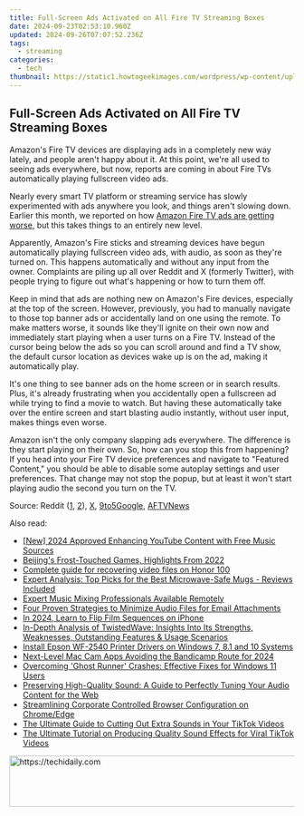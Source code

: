 ```yaml
---
title: Full-Screen Ads Activated on All Fire TV Streaming Boxes
date: 2024-09-23T02:53:10.960Z
updated: 2024-09-26T07:07:52.236Z
tags:
  - streaming
categories:
  - tech
thumbnail: https://static1.howtogeekimages.com/wordpress/wp-content/uploads/2021/12/52567967990_7e6cf57862_o.jpg
---
```


## Full-Screen Ads Activated on All Fire TV Streaming Boxes

Amazon's Fire TV devices are displaying ads in a completely new way lately, and people aren't happy about it. At this point, we're all used to seeing ads everywhere, but now, reports are coming in about Fire TVs automatically playing fullscreen video ads.

 Nearly every smart TV platform or streaming service has slowly experimented with ads anywhere you look, and things aren't slowing down. Earlier this month, we reported on how [Amazon Fire TV ads are getting worse](https://video-ai-editor.techidaily.com/updated-in-2024-free-video-editing-for-gamers-the-best-options/), but this takes things to an entirely new level.

 Apparently, Amazon's Fire sticks and streaming devices have begun automatically playing fullscreen video ads, with audio, as soon as they're turned on. This happens automatically and without any input from the owner. Complaints are piling up all over Reddit and X (formerly Twitter), with people trying to figure out what's happening or how to turn them off.

 Keep in mind that ads are nothing new on Amazon's Fire devices, especially at the top of the screen. However, previously, you had to manually navigate to those top banner ads or accidentally land on one using the remote. To make matters worse, it sounds like they'll ignite on their own now and immediately start playing when a user turns on a Fire TV. Instead of the cursor being below the ads so you can scroll around and find a TV show, the default cursor location as devices wake up is on the ad, making it automatically play.

 It's one thing to see banner ads on the home screen or in search results. Plus, it's already frustrating when you accidentally open a fullscreen ad while trying to find a movie to watch. But having these automatically take over the entire screen and start blasting audio instantly, without user input, makes things even worse.

 Amazon isn't the only company slapping ads everywhere. The difference is they start playing on their own. So, how can you stop this from happening? If you head into your Fire TV device preferences and navigate to "Featured Content," you should be able to disable some autoplay settings and user preferences. That change may not stop the popup, but at least it won't start playing audio the second you turn on the TV.

 Source: Reddit ([1](https://www.reddit.com/r/amazonecho/comments/17zgyt4/latest%5Fupdate%5Fon%5Ffiretv%5Fcauses%5Fads%5Fto%5Fimmediately/), [2](https://www.reddit.com/r/fireTV/comments/17yovn0/fire%5Ftv%5Fshowing%5Fadvertisement%5Fwhen%5Fturned%5Fon/)), [X](https://twitter.com/Cheese%5FHo12/status/1726407375110754734), [9to5Google](https://9to5google.com/2023/11/23/amazon-fire-tv-fullscreen-video-ads-autoplay/), [AFTVNews](https://www.aftvnews.com/fire-tvs-now-autoplay-full-screen-video-ads-when-waking-up-and-what-you-can-do-about-it/)

<ins class="adsbygoogle"
     style="display:block"
     data-ad-format="autorelaxed"
     data-ad-client="ca-pub-7571918770474297"
     data-ad-slot="1223367746"></ins>

<ins class="adsbygoogle"
     style="display:block"
     data-ad-client="ca-pub-7571918770474297"
     data-ad-slot="8358498916"
     data-ad-format="auto"
     data-full-width-responsive="true"></ins>

<span class="atpl-alsoreadstyle">Also read:</span>
<div><ul>
<li><a href="https://facebook-record-videos.techidaily.com/new-2024-approved-enhancing-youtube-content-with-free-music-sources/"><u>[New] 2024 Approved Enhancing YouTube Content with Free Music Sources</u></a></li>
<li><a href="https://extra-hints.techidaily.com/beijings-frost-touched-games-highlights-from-2022/"><u>Beijing's Frost-Touched Games, Highlights From 2022</u></a></li>
<li><a href="https://phone-solutions.techidaily.com/complete-guide-for-recovering-video-files-on-honor-100-by-fonelab-android-recover-video/"><u>Complete guide for recovering video files on Honor 100</u></a></li>
<li><a href="https://media-tips.techidaily.com/expert-analysis-top-picks-for-the-best-microwave-safe-mugs-reviews-included/"><u>Expert Analysis: Top Picks for the Best Microwave-Safe Mugs - Reviews Included</u></a></li>
<li><a href="https://media-tips.techidaily.com/expert-music-mixing-professionals-available-remotely/"><u>Expert Music Mixing Professionals Available Remotely</u></a></li>
<li><a href="https://media-tips.techidaily.com/four-proven-strategies-to-minimize-audio-files-for-email-attachments/"><u>Four Proven Strategies to Minimize Audio Files for Email Attachments</u></a></li>
<li><a href="https://extra-guidance.techidaily.com/in-2024-learn-to-flip-film-sequences-on-iphone/"><u>In 2024, Learn to Flip Film Sequences on iPhone</u></a></li>
<li><a href="https://media-tips.techidaily.com/in-depth-analysis-of-twistedwave-insights-into-its-strengths-weaknesses-outstanding-features-and-usage-scenarios/"><u>In-Depth Analysis of TwistedWave: Insights Into Its Strengths, Weaknesses, Outstanding Features & Usage Scenarios</u></a></li>
<li><a href="https://win-dash.techidaily.com/install-epson-wf-2540-printer-drivers-on-windows-7-81-and-10-systems/"><u>Install Epson WF-2540 Printer Drivers on Windows 7, 8.1 and 10 Systems</u></a></li>
<li><a href="https://video-capture.techidaily.com/next-level-mac-cam-apps-avoiding-the-bandicamp-route-for-2024/"><u>Next-Level Mac Cam Apps Avoiding the Bandicamp Route for 2024</u></a></li>
<li><a href="https://win-solutions.techidaily.com/overcoming-ghost-runner-crashes-effective-fixes-for-windows-11-users/"><u>Overcoming 'Ghost Runner' Crashes: Effective Fixes for Windows 11 Users</u></a></li>
<li><a href="https://media-tips.techidaily.com/preserving-high-quality-sound-a-guide-to-perfectly-tuning-your-audio-content-for-the-web/"><u>Preserving High-Quality Sound: A Guide to Perfectly Tuning Your Audio Content for the Web</u></a></li>
<li><a href="https://windows11.techidaily.com/streamlining-corporate-controlled-browser-configuration-on-chromeedge/"><u>Streamlining Corporate Controlled Browser Configuration on Chrome/Edge</u></a></li>
<li><a href="https://media-tips.techidaily.com/the-ultimate-guide-to-cutting-out-extra-sounds-in-your-tiktok-videos/"><u>The Ultimate Guide to Cutting Out Extra Sounds in Your TikTok Videos</u></a></li>
<li><a href="https://media-tips.techidaily.com/the-ultimate-tutorial-on-producing-quality-sound-effects-for-viral-tiktok-videos/"><u>The Ultimate Tutorial on Producing Quality Sound Effects for Viral TikTok Videos</u></a></li>
</ul></div>

<!-- affiliate ads begin -->
<a href="https://appsumo.8odi.net/c/5597632/2144283/7443" target="_top" id="2144283">
  <img src="//a.impactradius-go.com/display-ad/7443-2144283" border="0" alt="https://techidaily.com" width="600" height="90"/>
</a>
<img height="0" width="0" src="https://appsumo.8odi.net/i/5597632/2144283/7443" style="position:absolute;visibility:hidden;" border="0" />
<!-- affiliate ads end -->

